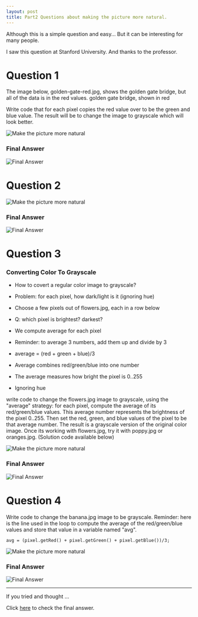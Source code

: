```yaml
---
layout: post
title: Part2 Questions about making the picture more natural.
---
```



Although this is a simple question and easy...
But it can be interesting for many people.

I saw this question at Stanford University.
And thanks to the professor.


# Question 1

The image below, golden-gate-red.jpg, shows the golden gate bridge, but all of the data is in the red values. 
golden gate bridge, shown in red

Write code that for each pixel copies the red value over to be the green and blue value. The result will be to change the image to grayscale which will look better.


![Make the picture more natural](https://basemax.github.io/assets/image/city3.jpg)


### Final Answer

![Final Answer](https://basemax.github.io/assets/image/city4.jpg)



# Question 2


![Make the picture more natural](https://basemax.github.io/assets/image/image3.jpg)


### Final Answer

![Final Answer](https://basemax.github.io/assets/image/image4.jpg)




# Question 3


### Converting Color To Grayscale

- How to covert a regular color image to grayscale?
- Problem: for each pixel, how dark/light is it (ignoring hue)
- Choose a few pixels out of flowers.jpg, each in a row below
- Q: which pixel is brightest? darkest?
- We compute average for each pixel
- Reminder: to average 3 numbers, add them up and divide by 3
- average = (red + green + blue)/3

- Average combines red/green/blue into one number
- The average measures how bright the pixel is 0..255
- Ignoring hue


write code to change the flowers.jpg image to grayscale, using the "average" strategy: for each pixel, compute the average of its red/green/blue values. This average number represents the brightness of the pixel 0..255. Then set the red, green, and blue values of the pixel to be that average number. The result is a grayscale version of the original color image. Once its working with flowers.jpg, try it with poppy.jpg or oranges.jpg. (Solution code available below)

![Make the picture more natural](https://basemax.github.io/assets/image/flower5.jpg)


### Final Answer

![Final Answer](https://basemax.github.io/assets/image/flower6.jpg)


# Question 4

Write code to change the banana.jpg image to be grayscale. Reminder: here is the line used in the loop to compute the average of the red/green/blue values and store that value in a variable named "avg".

```
avg = (pixel.getRed() + pixel.getGreen() + pixel.getBlue())/3;
```


![Make the picture more natural](https://basemax.github.io/assets/image/banana.jpg)


### Final Answer

![Final Answer](https://basemax.github.io/assets/image/banana2.jpg)


-------------


If you tried and thought ...

Click [here](https://basemax.github.io/2019/01/31/Part2-Answer-Make-the-picture-more-natural.html) to check the final answer.
